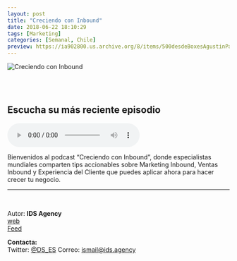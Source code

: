 ```yaml
---
layout: post
title: "Creciendo con Inbound"
date: 2018-06-22 18:10:29
tags: [Marketing]
categories: [Semanal, Chile]
preview: https://ia902800.us.archive.org/8/items/500desdeBoxesAgustinPalmeiro/300_mza-converted2-IsmailAly.jpg
---
```


![Creciendo con Inbound](https://ia902800.us.archive.org/8/items/500desdeBoxesAgustinPalmeiro/500_mza-converted2-IsmailAly.jpg)

<br/>
<br/>

## Escucha su más reciente episodio

<!--reproductor-feed=https://www.blubrry.com/feeds/inbound.xml-->
<!--reproductor-start-->
<audio id="audio" preload="auto" controls="" src="https://media.blubrry.com/inbound/content.blubrry.com/inbound/EP_Caro1_TIP.mp3"></audio>
<!--reproductor-end-->

Bienvenidos al podcast “Creciendo con Inbound”, donde especialistas mundiales comparten tips accionables sobre Marketing Inbound, Ventas Inbound y Experiencia del Cliente que puedes aplicar ahora para hacer crecer tu negocio.

_ _ _
<br>

Autor: **IDS Agency**  
[web](https://www.ids.agency)  
[Feed](https://www.blubrry.com/feeds/inbound.xml)  


**Contacta:**  
Twitter: [@DS_ES](https://twitter.com/ds_es)
Correo: [ismail@ids.agency](mailto:ismail@ids.agency)  
